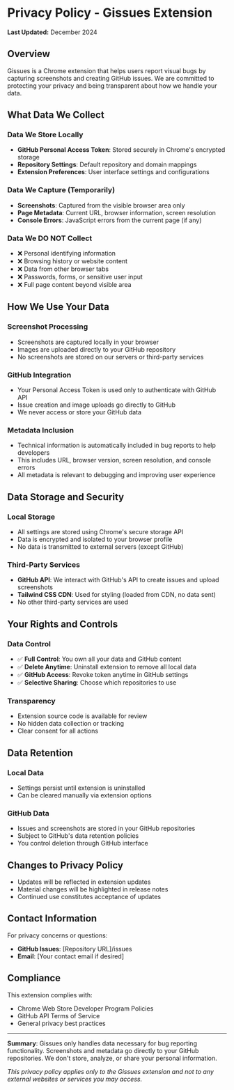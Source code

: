 # Privacy Policy - Gissues Extension

**Last Updated:** December 2024

## Overview
Gissues is a Chrome extension that helps users report visual bugs by capturing screenshots and creating GitHub issues. We are committed to protecting your privacy and being transparent about how we handle your data.

## What Data We Collect

### Data We Store Locally
- **GitHub Personal Access Token**: Stored securely in Chrome's encrypted storage
- **Repository Settings**: Default repository and domain mappings
- **Extension Preferences**: User interface settings and configurations

### Data We Capture (Temporarily)
- **Screenshots**: Captured from the visible browser area only
- **Page Metadata**: Current URL, browser information, screen resolution
- **Console Errors**: JavaScript errors from the current page (if any)

### Data We DO NOT Collect
- ❌ Personal identifying information
- ❌ Browsing history or website content
- ❌ Data from other browser tabs
- ❌ Passwords, forms, or sensitive user input
- ❌ Full page content beyond visible area

## How We Use Your Data

### Screenshot Processing
- Screenshots are captured locally in your browser
- Images are uploaded directly to your GitHub repository
- No screenshots are stored on our servers or third-party services

### GitHub Integration
- Your Personal Access Token is used only to authenticate with GitHub API
- Issue creation and image uploads go directly to GitHub
- We never access or store your GitHub data

### Metadata Inclusion
- Technical information is automatically included in bug reports to help developers
- This includes URL, browser version, screen resolution, and console errors
- All metadata is relevant to debugging and improving user experience

## Data Storage and Security

### Local Storage
- All settings are stored using Chrome's secure storage API
- Data is encrypted and isolated to your browser profile
- No data is transmitted to external servers (except GitHub)

### Third-Party Services
- **GitHub API**: We interact with GitHub's API to create issues and upload screenshots
- **Tailwind CSS CDN**: Used for styling (loaded from CDN, no data sent)
- No other third-party services are used

## Your Rights and Controls

### Data Control
- ✅ **Full Control**: You own all your data and GitHub content
- ✅ **Delete Anytime**: Uninstall extension to remove all local data
- ✅ **GitHub Access**: Revoke token anytime in GitHub settings
- ✅ **Selective Sharing**: Choose which repositories to use

### Transparency
- Extension source code is available for review
- No hidden data collection or tracking
- Clear consent for all actions

## Data Retention

### Local Data
- Settings persist until extension is uninstalled
- Can be cleared manually via extension options

### GitHub Data
- Issues and screenshots are stored in your GitHub repositories
- Subject to GitHub's data retention policies
- You control deletion through GitHub interface

## Changes to Privacy Policy
- Updates will be reflected in extension updates
- Material changes will be highlighted in release notes
- Continued use constitutes acceptance of updates

## Contact Information
For privacy concerns or questions:
- **GitHub Issues**: [Repository URL]/issues
- **Email**: [Your contact email if desired]

## Compliance
This extension complies with:
- Chrome Web Store Developer Program Policies
- GitHub API Terms of Service
- General privacy best practices

---

**Summary**: Gissues only handles data necessary for bug reporting functionality. Screenshots and metadata go directly to your GitHub repositories. We don't store, analyze, or share your personal information.

*This privacy policy applies only to the Gissues extension and not to any external websites or services you may access.*